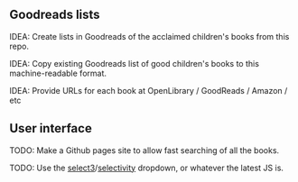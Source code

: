## Goodreads lists

IDEA: Create lists in Goodreads of the acclaimed children's books from this repo.

IDEA: Copy existing Goodreads list of good children's books to this machine-readable format.

IDEA: Provide URLs for each book at OpenLibrary / GoodReads / Amazon / etc

## User interface

TODO: Make a Github pages site to allow fast searching of all the books.

TODO: Use the [select3](https://github.com/arendjr/select3)/[selectivity](https://github.com/arendjr/selectivity) dropdown, or whatever the latest JS is.
